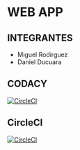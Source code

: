 # WEB APP

## INTEGRANTES

* Miguel Rodirguez
* Daniel Ducuara

## CODACY
[![CircleCI](https://circleci.com/gh/circleci/circleci-docs.svg?style=svg)](https://app.codacy.com/manual/Daniel9842/CVDS-LAB06/dashboard)

##  CircleCI
[![CircleCI](https://circleci.com/gh/PDSW-ECI/base-proyectos.svg?style=svg)](https://app.circleci.com/pipelines/github/Daniel9842)